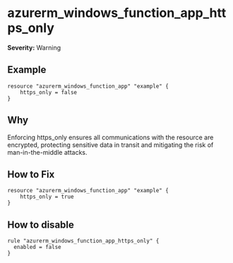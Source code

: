 # azurerm_windows_function_app_https_only

**Severity:** Warning


## Example

```hcl
resource "azurerm_windows_function_app" "example" {
    https_only = false
}
```

## Why

Enforcing https_only ensures all communications with the resource are encrypted, protecting sensitive data in transit and mitigating the risk of man-in-the-middle attacks.

## How to Fix

```hcl
resource "azurerm_windows_function_app" "example" {
    https_only = true
}
```


## How to disable

```hcl
rule "azurerm_windows_function_app_https_only" {
  enabled = false
}
```

